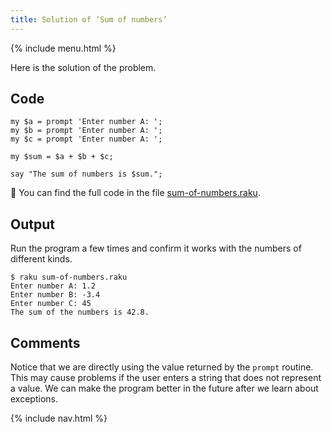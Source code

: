 ```yaml
---
title: Solution of ‘Sum of numbers’
---
```


{% include menu.html %}

Here is the solution of the problem.

## Code

    my $a = prompt 'Enter number A: ';
    my $b = prompt 'Enter number A: ';
    my $c = prompt 'Enter number A: ';

    my $sum = $a + $b + $c;

    say "The sum of numbers is $sum.";

🦋 You can find the full code in the file [sum-of-numbers.raku](https://github.com/ash/raku-course/blob/master/exercises/numbers/sum-of-numbers.raku).

## Output

Run the program a few times and confirm it works with the numbers of different kinds.

    $ raku sum-of-numbers.raku
    Enter number A: 1.2
    Enter number B: -3.4
    Enter number C: 45
    The sum of the numbers is 42.8.

## Comments

Notice that we are directly using the value returned by the `prompt` routine. This may cause problems if the user enters a string that does not represent a value. We can make the program better in the future after we learn about exceptions.

{% include nav.html %}
